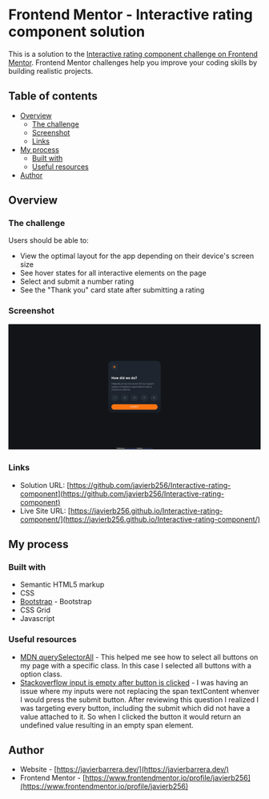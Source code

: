 # Frontend Mentor - Interactive rating component solution

This is a solution to the [Interactive rating component challenge on Frontend Mentor](https://www.frontendmentor.io/challenges/interactive-rating-component-koxpeBUmI). Frontend Mentor challenges help you improve your coding skills by building realistic projects. 

## Table of contents

- [Overview](#overview)
  - [The challenge](#the-challenge)
  - [Screenshot](#screenshot)
  - [Links](#links)
- [My process](#my-process)
  - [Built with](#built-with)
  - [Useful resources](#useful-resources)
- [Author](#author)


## Overview

### The challenge

Users should be able to:

- View the optimal layout for the app depending on their device's screen size
- See hover states for all interactive elements on the page
- Select and submit a number rating
- See the "Thank you" card state after submitting a rating

### Screenshot

![Screenshot](./images/Screenshot.png)

### Links

- Solution URL: [https://github.com/javierb256/Interactive-rating-component](https://github.com/javierb256/Interactive-rating-component)
- Live Site URL: [https://javierb256.github.io/Interactive-rating-component/](https://javierb256.github.io/Interactive-rating-component/)

## My process

### Built with

- Semantic HTML5 markup
- CSS
- [Bootstrap](https://getbootstrap.com/) - Bootstrap
- CSS Grid
- Javascript

### Useful resources

- [MDN querySelectorAll](https://developer.mozilla.org/en-US/docs/Web/API/Document/querySelectorAll) - This helped me see how to select all buttons on my page with a specific class. In this case I selected all buttons with a option class.
- [Stackoverflow input is empty after button is clicked](https://stackoverflow.com/questions/36257109/value-of-input-is-empty-after-button-click) - I was having an issue where my inputs were not replacing the span textContent whenver I would press the submit button. After reviewing this question I realized I was targeting every button, including the submit which did not have a value attached to it. So when I clicked the button it would return an undefined value resulting in an empty span element.


## Author

- Website - [https://javierbarrera.dev/](https://javierbarrera.dev/)
- Frontend Mentor - [https://www.frontendmentor.io/profile/javierb256](https://www.frontendmentor.io/profile/javierb256)
